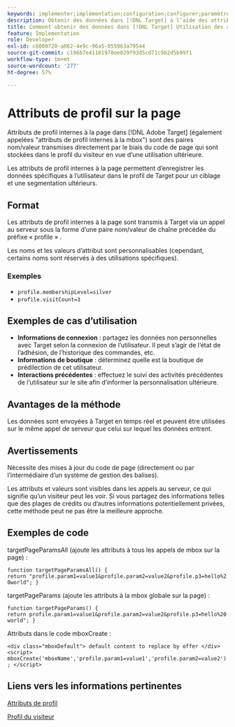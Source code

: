 ```yaml
---
keywords: implémenter;implémentation;configuration;configurer;paramètre de page
description: Obtenir des données dans [!DNL Target] à l’aide des attributs de profil internes à la page.
title: Comment obtenir des données dans [!DNL Target] Utilisation des attributs de profil internes à la page ?
feature: Implementation
role: Developer
exl-id: c6000720-a862-4e9c-96a5-055963a79544
source-git-commit: c196b7e41101978ee029f93d5cd71c9b2d5b99f1
workflow-type: tm+mt
source-wordcount: '277'
ht-degree: 57%

---
```


# Attributs de profil sur la page

Attributs de profil internes à la page dans [!DNL Adobe Target] (également appelées &quot;attributs de profil internes à la mbox&quot;) sont des paires nom/valeur transmises directement par le biais du code de page qui sont stockées dans le profil du visiteur en vue d’une utilisation ultérieure.

Les attributs de profil internes à la page permettent d’enregistrer les données spécifiques à l’utilisateur dans le profil de Target pour un ciblage et une segmentation ultérieurs.

## Format

Les attributs de profil internes à la page sont transmis à Target via un appel au serveur sous la forme d’une paire nom/valeur de chaîne précédée du préfixe « profile » .

Les noms et les valeurs d’attribut sont personnalisables (cependant, certains noms sont réservés à des utilisations spécifiques).

### Exemples

* `profile.membershipLevel=silver`
* `profile.visitCount=3`

## Exemples de cas d’utilisation

* **Informations de connexion** : partagez les données non personnelles avec Target selon la connexion de l’utilisateur. Il peut s’agir de l’état de l’adhésion, de l’historique des commandes, etc.
* **Informations de boutique** : déterminez quelle est la boutique de prédilection de cet utilisateur.
* **Interactions précédentes** : effectuez le suivi des activités précédentes de l’utilisateur sur le site afin d’informer la personnalisation ultérieure.

## Avantages de la méthode

Les données sont envoyées à Target en temps réel et peuvent être utilisées sur le même appel de serveur que celui sur lequel les données entrent.

## Avertissements

Nécessite des mises à jour du code de page (directement ou par l’intermédiaire d’un système de gestion des balises).

Les attributs et valeurs sont visibles dans les appels au serveur, ce qui signifie qu’un visiteur peut les voir. Si vous partagez des informations telles que des plages de crédits ou d’autres informations potentiellement privées, cette méthode peut ne pas être la meilleure approche.

## Exemples de code

targetPageParamsAll (ajoute les attributs à tous les appels de mbox sur la page) :

`function targetPageParamsAll() { return "profile.param1=value1&profile.param2=value2&profile.p3=hello%20world"; }`

targetPageParams (ajoute les attributs à la mbox globale sur la page) :

`function targetPageParams() { return profile.param1=value1&profile.param2=value2&profile.p3=hello%20world"; }`

Attributs dans le code mboxCreate :

`<div class="mboxDefault"> default content to replace by offer </div> <script> mboxCreate('mboxName','profile.param1=value1','profile.param2=value2'); </script>`

## Liens vers les informations pertinentes

[Attributs de profil](/help/main/c-target/c-visitor-profile/profile-parameters.md#concept_01A30B4762D64CD5946B3AA38DC8A201)

[Profil du visiteur](/help/main/c-target/c-audiences/c-target-rules/visitor-profile.md#concept_E972690B9A4C4372A34229FA37EDA38E)
